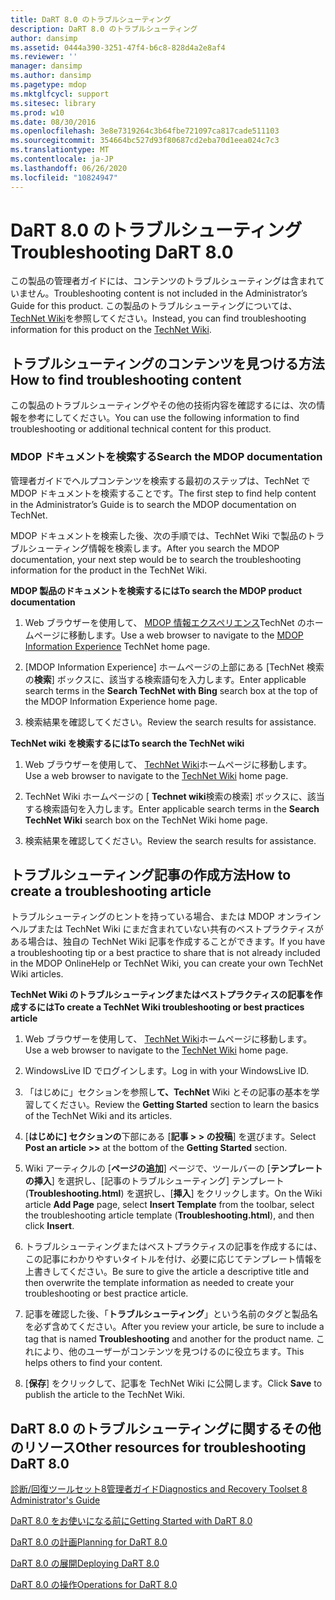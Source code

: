 ```yaml
---
title: DaRT 8.0 のトラブルシューティング
description: DaRT 8.0 のトラブルシューティング
author: dansimp
ms.assetid: 0444a390-3251-47f4-b6c8-828d4a2e8af4
ms.reviewer: ''
manager: dansimp
ms.author: dansimp
ms.pagetype: mdop
ms.mktglfcycl: support
ms.sitesec: library
ms.prod: w10
ms.date: 08/30/2016
ms.openlocfilehash: 3e8e7319264c3b64fbe721097ca817cade511103
ms.sourcegitcommit: 354664bc527d93f80687cd2eba70d1eea024c7c3
ms.translationtype: MT
ms.contentlocale: ja-JP
ms.lasthandoff: 06/26/2020
ms.locfileid: "10824947"
---
```

# <span data-ttu-id="a8296-103">DaRT 8.0 のトラブルシューティング</span><span class="sxs-lookup"><span data-stu-id="a8296-103">Troubleshooting DaRT 8.0</span></span>


<span data-ttu-id="a8296-104">この製品の管理者ガイドには、コンテンツのトラブルシューティングは含まれていません。</span><span class="sxs-lookup"><span data-stu-id="a8296-104">Troubleshooting content is not included in the Administrator’s Guide for this product.</span></span> <span data-ttu-id="a8296-105">この製品のトラブルシューティングについては、 [TechNet Wiki](https://go.microsoft.com/fwlink/p/?LinkId=224905)を参照してください。</span><span class="sxs-lookup"><span data-stu-id="a8296-105">Instead, you can find troubleshooting information for this product on the [TechNet Wiki](https://go.microsoft.com/fwlink/p/?LinkId=224905).</span></span>

## <span data-ttu-id="a8296-106">トラブルシューティングのコンテンツを見つける方法</span><span class="sxs-lookup"><span data-stu-id="a8296-106">How to find troubleshooting content</span></span>


<span data-ttu-id="a8296-107">この製品のトラブルシューティングやその他の技術内容を確認するには、次の情報を参考にしてください。</span><span class="sxs-lookup"><span data-stu-id="a8296-107">You can use the following information to find troubleshooting or additional technical content for this product.</span></span>

### <span data-ttu-id="a8296-108">MDOP ドキュメントを検索する</span><span class="sxs-lookup"><span data-stu-id="a8296-108">Search the MDOP documentation</span></span>

<span data-ttu-id="a8296-109">管理者ガイドでヘルプコンテンツを検索する最初のステップは、TechNet で MDOP ドキュメントを検索することです。</span><span class="sxs-lookup"><span data-stu-id="a8296-109">The first step to find help content in the Administrator’s Guide is to search the MDOP documentation on TechNet.</span></span>

<span data-ttu-id="a8296-110">MDOP ドキュメントを検索した後、次の手順では、TechNet Wiki で製品のトラブルシューティング情報を検索します。</span><span class="sxs-lookup"><span data-stu-id="a8296-110">After you search the MDOP documentation, your next step would be to search the troubleshooting information for the product in the TechNet Wiki.</span></span>

**<span data-ttu-id="a8296-111">MDOP 製品のドキュメントを検索するには</span><span class="sxs-lookup"><span data-stu-id="a8296-111">To search the MDOP product documentation</span></span>**

1.  <span data-ttu-id="a8296-112">Web ブラウザーを使用して、 [MDOP 情報エクスペリエンス](https://go.microsoft.com/fwlink/?LinkId=236032)TechNet のホームページに移動します。</span><span class="sxs-lookup"><span data-stu-id="a8296-112">Use a web browser to navigate to the [MDOP Information Experience](https://go.microsoft.com/fwlink/?LinkId=236032) TechNet home page.</span></span>

2.  <span data-ttu-id="a8296-113">[MDOP Information Experience] ホームページの上部にある [TechNet 検索の**検索**] ボックスに、該当する検索語句を入力します。</span><span class="sxs-lookup"><span data-stu-id="a8296-113">Enter applicable search terms in the **Search TechNet with Bing** search box at the top of the MDOP Information Experience home page.</span></span>

3.  <span data-ttu-id="a8296-114">検索結果を確認してください。</span><span class="sxs-lookup"><span data-stu-id="a8296-114">Review the search results for assistance.</span></span>

**<span data-ttu-id="a8296-115">TechNet wiki を検索するには</span><span class="sxs-lookup"><span data-stu-id="a8296-115">To search the TechNet wiki</span></span>**

1.  <span data-ttu-id="a8296-116">Web ブラウザーを使用して、 [TechNet Wiki](https://go.microsoft.com/fwlink/p/?LinkId=224905)ホームページに移動します。</span><span class="sxs-lookup"><span data-stu-id="a8296-116">Use a web browser to navigate to the [TechNet Wiki](https://go.microsoft.com/fwlink/p/?LinkId=224905) home page.</span></span>

2.  <span data-ttu-id="a8296-117">TechNet Wiki ホームページの [ **Technet wiki**検索の検索] ボックスに、該当する検索語句を入力します。</span><span class="sxs-lookup"><span data-stu-id="a8296-117">Enter applicable search terms in the **Search TechNet Wiki** search box on the TechNet Wiki home page.</span></span>

3.  <span data-ttu-id="a8296-118">検索結果を確認してください。</span><span class="sxs-lookup"><span data-stu-id="a8296-118">Review the search results for assistance.</span></span>

## <span data-ttu-id="a8296-119">トラブルシューティング記事の作成方法</span><span class="sxs-lookup"><span data-stu-id="a8296-119">How to create a troubleshooting article</span></span>


<span data-ttu-id="a8296-120">トラブルシューティングのヒントを持っている場合、または MDOP オンラインヘルプまたは TechNet Wiki にまだ含まれていない共有のベストプラクティスがある場合は、独自の TechNet Wiki 記事を作成することができます。</span><span class="sxs-lookup"><span data-stu-id="a8296-120">If you have a troubleshooting tip or a best practice to share that is not already included in the MDOP OnlineHelp or TechNet Wiki, you can create your own TechNet Wiki articles.</span></span>

**<span data-ttu-id="a8296-121">TechNet Wiki のトラブルシューティングまたはベストプラクティスの記事を作成するには</span><span class="sxs-lookup"><span data-stu-id="a8296-121">To create a TechNet Wiki troubleshooting or best practices article</span></span>**

1.  <span data-ttu-id="a8296-122">Web ブラウザーを使用して、 [TechNet Wiki](https://go.microsoft.com/fwlink/p/?LinkId=224905)ホームページに移動します。</span><span class="sxs-lookup"><span data-stu-id="a8296-122">Use a web browser to navigate to the [TechNet Wiki](https://go.microsoft.com/fwlink/p/?LinkId=224905) home page.</span></span>

2.  <span data-ttu-id="a8296-123">WindowsLive ID でログインします。</span><span class="sxs-lookup"><span data-stu-id="a8296-123">Log in with your WindowsLive ID.</span></span>

3.  <span data-ttu-id="a8296-124">「はじめに」セクションを参照し**て、TechNet** Wiki とその記事の基本を学習してください。</span><span class="sxs-lookup"><span data-stu-id="a8296-124">Review the **Getting Started** section to learn the basics of the TechNet Wiki and its articles.</span></span>

4.  <span data-ttu-id="a8296-125">[**はじめに] セクションの**下部にある [**記事 &gt; &gt; の投稿**] を選びます。</span><span class="sxs-lookup"><span data-stu-id="a8296-125">Select **Post an article &gt;&gt;** at the bottom of the **Getting Started** section.</span></span>

5.  <span data-ttu-id="a8296-126">Wiki アーティクルの [**ページの追加**] ページで、ツールバーの [**テンプレートの挿入**] を選択し、[記事のトラブルシューティング] テンプレート (**Troubleshooting.html**) を選択し、[**挿入**] をクリックします。</span><span class="sxs-lookup"><span data-stu-id="a8296-126">On the Wiki article **Add Page** page, select **Insert Template** from the toolbar, select the troubleshooting article template (**Troubleshooting.html**), and then click **Insert**.</span></span>

6.  <span data-ttu-id="a8296-127">トラブルシューティングまたはベストプラクティスの記事を作成するには、この記事にわかりやすいタイトルを付け、必要に応じてテンプレート情報を上書きしてください。</span><span class="sxs-lookup"><span data-stu-id="a8296-127">Be sure to give the article a descriptive title and then overwrite the template information as needed to create your troubleshooting or best practice article.</span></span>

7.  <span data-ttu-id="a8296-128">記事を確認した後、「**トラブルシューティング**」という名前のタグと製品名を必ず含めてください。</span><span class="sxs-lookup"><span data-stu-id="a8296-128">After you review your article, be sure to include a tag that is named **Troubleshooting** and another for the product name.</span></span> <span data-ttu-id="a8296-129">これにより、他のユーザーがコンテンツを見つけるのに役立ちます。</span><span class="sxs-lookup"><span data-stu-id="a8296-129">This helps others to find your content.</span></span>

8.  <span data-ttu-id="a8296-130">[**保存**] をクリックして、記事を TechNet Wiki に公開します。</span><span class="sxs-lookup"><span data-stu-id="a8296-130">Click **Save** to publish the article to the TechNet Wiki.</span></span>

## <span data-ttu-id="a8296-131">DaRT 8.0 のトラブルシューティングに関するその他のリソース</span><span class="sxs-lookup"><span data-stu-id="a8296-131">Other resources for troubleshooting DaRT 8.0</span></span>


[<span data-ttu-id="a8296-132">診断/回復ツールセット8管理者ガイド</span><span class="sxs-lookup"><span data-stu-id="a8296-132">Diagnostics and Recovery Toolset 8 Administrator's Guide</span></span>](index.md)

[<span data-ttu-id="a8296-133">DaRT 8.0 をお使いになる前に</span><span class="sxs-lookup"><span data-stu-id="a8296-133">Getting Started with DaRT 8.0</span></span>](getting-started-with-dart-80-dart-8.md)

[<span data-ttu-id="a8296-134">DaRT 8.0 の計画</span><span class="sxs-lookup"><span data-stu-id="a8296-134">Planning for DaRT 8.0</span></span>](planning-for-dart-80-dart-8.md)

[<span data-ttu-id="a8296-135">DaRT 8.0 の展開</span><span class="sxs-lookup"><span data-stu-id="a8296-135">Deploying DaRT 8.0</span></span>](deploying-dart-80-dart-8.md)

[<span data-ttu-id="a8296-136">DaRT 8.0 の操作</span><span class="sxs-lookup"><span data-stu-id="a8296-136">Operations for DaRT 8.0</span></span>](operations-for-dart-80-dart-8.md)

 

 





